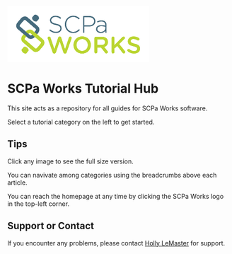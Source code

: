 <img src="assets/global/logo.png" />

# SCPa Works Tutorial Hub

This site acts as a repository for all guides for SCPa Works software.

Select a tutorial category on the left to get started.

## Tips

Click any image to see the full size version.

You can navivate among categories using the breadcrumbs above each article.

You can reach the homepage at any time by clicking the SCPa Works logo in the top-left corner.

## Support or Contact

If you encounter any problems, please contact <a href="mailto:hlemaster@scpaworks.org?subject=SCPa Works Tutorial Hub"> Holly LeMaster</a> for support.
